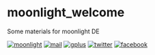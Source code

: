 moonlight_welcome
=================

Some materials for moonlight DE

[moonlight]: http://seosova.ru/moonlight/img/welcome.png
[mail]: http://seosova.ru/moonlight/img/maillogo.png
[gplus]: http://seosova.ru/moonlight/img/gpluslogo.png
[twitter]: http://seosova.ru/moonlight/img/twitterlogo.png
[facebook]: http://seosova.ru/moonlight/img/facebooklogo.png

[moonlight-blog]: http://moonlightde.blogspot.ru/
[link-mail]: http://freelists.org/list/moonlight_desktop
[link-gplus]: https://plus.google.com/u/0/106073381586416542932
[link-twitter]: https://twitter.com/moonlightDE
[link-facebook]: https://www.facebook.com/moonlightDE


[![moonlight]][moonlight-blog]
[![mail]][link-mail]
[![gplus]][link-gplus]
[![twitter]][link-twitter]
[![facebook]][link-facebook] 
